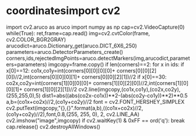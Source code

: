 # coordinatesimport cv2
import cv2.aruco as aruco
import numpy as np
cap=cv2.VideoCapture(0)
while(True):
    ret,frame=cap.read()
    img=cv2.cvtColor(frame, cv2.COLOR_BGR2GRAY)
    arucodict=aruco.Dictionary_get(aruco.DICT_6X6_250)
    parameters=aruco.DetectorParameters_create()
    corners,ids,rejectedImgPoints=aruco.detectMarkers(img,arucodict,parameters=parameters)
    imgcopy=frame.copy()
    if len(corners)==2:
        for x in ids:
            if x[0]==12:
                co1x,co1y=int(corners[0][0][0][0]+ corners[0][0][2][0])//2,int(corners[0][0][0][1]+ corners[0][0][2][1])//2
            if x[0]==30:
                co2x,co2y=int(corners[1][0][0][0]+ corners[1][0][2][0])//2,int(corners[1][0][0][1]+ corners[1][0][2][1])//2
        cv2.line(imgcopy,(co1x,co1y),(co2x,co2y),(255,255,0),5)
        dist1=abs((abs(co2x-co1x))**2-(abs(co2y-co1y))**2)**0.5
        a,b=(co1x+co2x)//2,(co1y+co2y)//2
        font = cv2.FONT_HERSHEY_SIMPLEX
        cv2.putText(imgcopy,"{},{}".format(a,b),((co1x+co2x)//2,(co1y+co2y)//2),font,0.8,(255, 255, 0), 2, cv2.LINE_AA)
    cv2.imshow("image",imgcopy)
    if cv2.waitKey(1) & 0xFF == ord('q'):
        break
cap.release()
cv2.destroyAllWindows()
